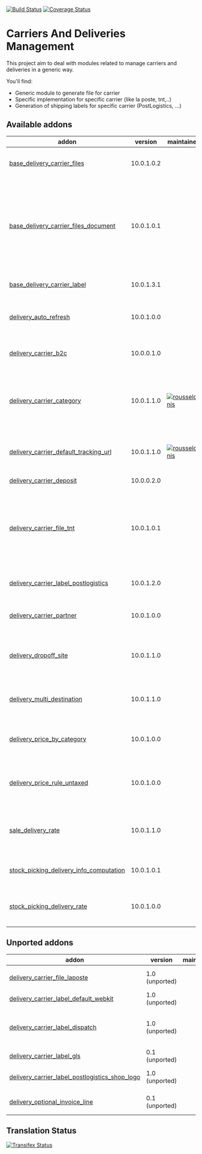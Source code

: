 [![Build Status](https://travis-ci.org/OCA/delivery-carrier.svg?branch=10.0)](https://travis-ci.org/OCA/delivery-carrier)
[![Coverage Status](https://coveralls.io/repos/OCA/delivery-carrier/badge.svg?branch=10.0)](https://coveralls.io/r/OCA/delivery-carrier?branch=10.0)

Carriers And Deliveries Management
==================================

This project aim to deal with modules related to manage carriers and deliveries in a generic way.

You'll find:

 - Generic module to generate file for carrier
 - Specific implementation for specific carrier (like la poste, tnt,..)
 - Generation of shipping labels for specific carrier (PostLogistics, ...)

[//]: # (addons)

Available addons
----------------
addon | version | maintainers | summary
--- | --- | --- | ---
[base_delivery_carrier_files](base_delivery_carrier_files/) | 10.0.1.0.2 |  | Base module for creation of delivery carrier files
[base_delivery_carrier_files_document](base_delivery_carrier_files_document/) | 10.0.1.0.1 |  | Allow to store carrier files as attachments. Auto-install when the module Document and Base Delivery Carrier Files are installed.
[base_delivery_carrier_label](base_delivery_carrier_label/) | 10.0.1.3.1 |  | Base module for carrier labels
[delivery_auto_refresh](delivery_auto_refresh/) | 10.0.1.0.0 |  | Auto-refresh delivery price in sales orders
[delivery_carrier_b2c](delivery_carrier_b2c/) | 10.0.0.1.0 |  | Delivery Carrier Business To Customer
[delivery_carrier_category](delivery_carrier_category/) | 10.0.1.1.0 | [![rousseldenis](https://github.com/rousseldenis.png?size=30px)](https://github.com/rousseldenis) | Adds a category to delivery carriers in order to help users classifying them
[delivery_carrier_default_tracking_url](delivery_carrier_default_tracking_url/) | 10.0.1.1.0 | [![rousseldenis](https://github.com/rousseldenis.png?size=30px)](https://github.com/rousseldenis) | Adds the default tracking url on delivery carrier
[delivery_carrier_deposit](delivery_carrier_deposit/) | 10.0.0.2.0 |  | Create deposit slips
[delivery_carrier_file_tnt](delivery_carrier_file_tnt/) | 10.0.1.0.1 |  | Sub-module for Base Delivery Carrier Files. Definition of the delivery carrier file for "TNT Express Shipper".
[delivery_carrier_label_postlogistics](delivery_carrier_label_postlogistics/) | 10.0.1.2.0 |  | Print postlogistics shipping labels
[delivery_carrier_partner](delivery_carrier_partner/) | 10.0.1.0.0 |  | Add a partner in the delivery carrier
[delivery_dropoff_site](delivery_dropoff_site/) | 10.0.1.1.0 |  | Send goods to sites in which customers come pick up package
[delivery_multi_destination](delivery_multi_destination/) | 10.0.1.1.0 |  | Multiple destinations for the same delivery method
[delivery_price_by_category](delivery_price_by_category/) | 10.0.1.0.0 |  | Change delivery price based on product's category
[delivery_price_rule_untaxed](delivery_price_rule_untaxed/) | 10.0.1.0.0 |  | Add untaxed amount to variables for price delivery price rule
[sale_delivery_rate](sale_delivery_rate/) | 10.0.1.1.0 |  | Extends notion of delivery carrier rate quotes to sale orders
[stock_picking_delivery_info_computation](stock_picking_delivery_info_computation/) | 10.0.1.0.1 |  | Improve weight and volume calculation
[stock_picking_delivery_rate](stock_picking_delivery_rate/) | 10.0.1.0.0 |  | Adds a concept of rate quotes for stock pickings


Unported addons
---------------
addon | version | maintainers | summary
--- | --- | --- | ---
[delivery_carrier_file_laposte](delivery_carrier_file_laposte/) | 1.0 (unported) |  | Delivery Carrier File: La Poste
[delivery_carrier_label_default_webkit](delivery_carrier_label_default_webkit/) | 1.0 (unported) |  | Module for carrier labels
[delivery_carrier_label_dispatch](delivery_carrier_label_dispatch/) | 1.0 (unported) |  | Carrier labels - Picking dispatch (link)
[delivery_carrier_label_gls](delivery_carrier_label_gls/) | 0.1 (unported) |  | GLS carrier label printing
[delivery_carrier_label_postlogistics_shop_logo](delivery_carrier_label_postlogistics_shop_logo/) | 1.0 (unported) |  | PostLogistics labels - logo per Shop
[delivery_optional_invoice_line](delivery_optional_invoice_line/) | 0.1 (unported) |  | Delivery Optional Invoice Line

[//]: # (end addons)

Translation Status
------------------
[![Transifex Status](https://www.transifex.com/projects/p/OCA-carrier-delivery-10-0/chart/image_png)](https://www.transifex.com/projects/p/OCA-carrier-delivery-10-0)
